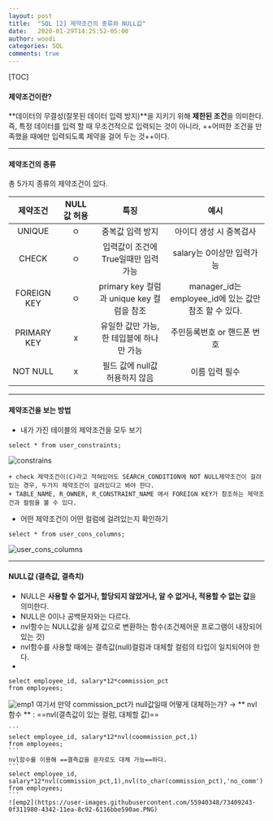 ```yaml
---
layout: post
title:  "SQL [2] 제약조건의 종류와 NULL값"
date:   2020-01-29T14:25:52-05:00
author: woodi
categories: SQL
comments: true
---
```


[TOC]


#### 제약조건이란?
**데이터의 무결성(잘못된 데이터 입력 방지)**을 지키기 위해 **제한된 조건**을 의미한다. 
즉, 특정 데이터를 입력 할 때 무조건적으로 입력되는 것이 아니라, ++어떠한 조건을 만족했을 때에만 입력되도록 제약을 걸어 두는 것++이다.

- - -

#### 제약조건의 종류
총 5가지 종류의 제약조건이 있다.

| 제약조건 | NULL값 허용 | 특징 | 예시 |
|:--------:|:--------:|:--------:|:--------:|
|UNIQUE|ㅇ| 중복값 입력 방지 | 아이디 생성 시 중복검사|
|CHECK |ㅇ|입력값이 조건에 True일때만 입력 가능 | salary는 0이상만 입력가능|
|FOREIGN KEY|ㅇ|primary key 컬럼과 unique key 컬럼을 참조|manager_id는 employee_id에 있는 값만 참조 할 수 있다.|
|PRIMARY KEY|x|유일한 값만 가능, 한 테입블에 하나만 가능|주민등록번호 or 핸드폰 번호|
|NOT NULL|x|필드 값에 null값 허용하지 않음|이름 입력 필수|


- - -

#### 제약조건을 보는 방법

- 내가 가진 테이블의 제약조건을 모두 보기
```
select * from user_constraints;
```
![constrains](https://user-images.githubusercontent.com/55940348/73340609-642b4c00-42be-11ea-9574-d2aa81dcaae3.PNG)

	+ check 제약조건이(C)라고 적혀있어도 SEARCH_CONDITION에 NOT NULL제약조건이 걸려있는 경우, 두가지 제약조건이 걸려있다고 봐야 한다.
    + TABLE_NAME, R_OWNER, R_CONSTRAINT_NAME 에서 FOREIGN KEY가 참조하는 제약조건과 컬럼을 볼 수 있다.

- 어떤 제약조건이 어떤 컬럼에 걸려있는지 확인하기
```
select * from user_cons_columns;
```
![user_cons_columns](https://user-images.githubusercontent.com/55940348/73340479-262e2800-42be-11ea-8ec5-739dd49988b7.PNG)


- - -
#### NULL값 (결측값, 결측치)
- NULL은 **사용할 수 없거나, 할당되지 않았거나, 알 수 없거나, 적용할 수 없는 값**을 의미한다.
- NULL은 0이나 공백문자와는 다르다.
- nvl함수는 NULL값을 실제 값으로 변환하는 함수(조건제어문 프로그램이 내장되어 있는 것)
- nvl함수를 사용할 때에는 결측값(null)컬럼과 대체할 컬럼의 타입이 일치되어야 한다.
- 
```
select employee_id, salary*12*commission_pct
from employees;
```
![emp1](https://user-images.githubusercontent.com/55940348/73409219-f4f73b80-4341-11ea-9f01-acf9447f5f2e.PNG)
여기서 만약 commission_pct가 null값일때 어떻게 대체하는가?
→ ** nvl 함수 ** : ==nvl(결측값이 있는 컬럼, 대체할 값)==

	```
	select employee_id, salary*12*nvl(coommission_pct,1)
    from employees;
	```
    nvl함수를 이용해 ==결측값을 문자로도 대체 가능==하다.
    ```
    select employee_id, salary*12*nvl(commission_pct,1),nvl(to_char(commission_pct),'no_comm')
    from employees;
    ```
    ![emp2](https://user-images.githubusercontent.com/55940348/73409243-0f311980-4342-11ea-8c92-6116bbe590ae.PNG)